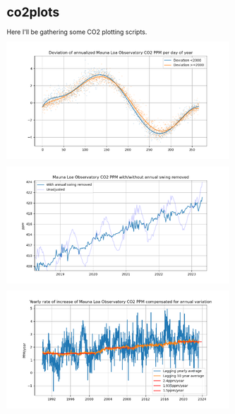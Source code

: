 # co2plots
Here I'll be gathering some CO2 plotting scripts.

![](annual-swing.png)

![](nowcast.png)

![](rates.png)
